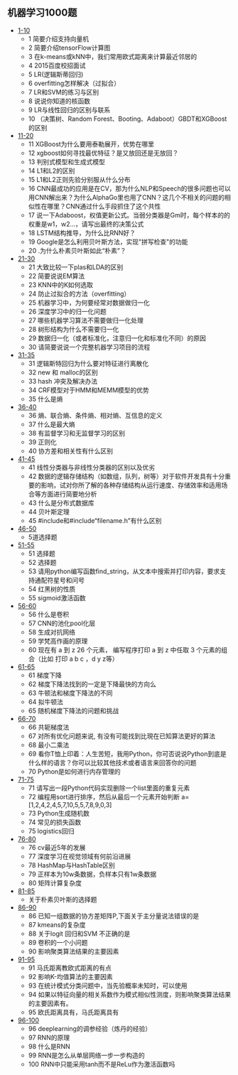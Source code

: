 ## 机器学习1000题

- [1-10](https://zhuanlan.zhihu.com/p/30301789)
    - 1 简要介绍支持向量机
    - 2 简要介绍tensorFlow计算图
    - 3 在k-means或kNN中，我们常用欧式距离来计算最近邻居的
    - 4 2015百度校招面试
    - 5 LR(逻辑斯蒂回归)
    - 6 overfitting怎样解决（过拟合）
    - 7 LR和SVM的练习与区别
    - 8 说说你知道的核函数
    - 9 LR与线性回归的区别与联系
    - 10 （决策树、Random Forest、Booting、Adaboot）GBDT和XGBoost的区别
- [11-20](https://zhuanlan.zhihu.com/p/30378123)
    - 11 XGBoost为什么要用泰勒展开，优势在哪里
    - 12 xgboost如何寻找最优特征？是又放回还是无放回？
    - 13 判别式模型和生成式模型
    - 14 L1和L2的区别
    - 15 L1和L2正则先验分别服从什么分布
    - 16 CNN最成功的应用是在CV，那为什么NLP和Speech的很多问题也可以用CNN解出来？为什么AlphaGo里也用了CNN？这几个不相关的问题的相似性在哪里？CNN通过什么手段抓住了这个共性
    - 17 说一下Adaboost，权值更新公式。当弱分类器是Gm时，每个样本的的权重是w1，w2...，请写出最终的决策公式
    - 18 LSTM结构推导，为什么比RNN好？
    - 19 Google是怎么利用贝叶斯方法，实现"拼写检查"的功能
    - 20 .为什么朴素贝叶斯如此“朴素”？
- [21-30](https://zhuanlan.zhihu.com/p/30781802)
    - 21 大致比较一下plas和LDA的区别
    - 22 简要说说EM算法
    - 23 KNN中的K如何选取
    - 24 防止过拟合的方法（overfitting）
    - 25 机器学习中，为何要经常对数据做归一化
    - 26 深度学习中的归一化问题
    - 27 哪些机器学习算法不需要做归一化处理
    - 28 树形结构为什么不需要归一化
    - 29 数据归一化（或者标准化，注意归一化和标准化不同）的原因
    - 30 请简要说说一个完整机器学习项目的流程
- [31-35](https://zhuanlan.zhihu.com/p/30822203)
    - 31 逻辑斯特回归为什么要对特征进行离散化
    - 32 new 和 malloc的区别
    - 33 hash 冲突及解决办法
    - 34 CRF模型对于HMM和MEMM模型的优势
    - 35 什么是熵
- [36-40](https://zhuanlan.zhihu.com/p/30851628)
    - 36 熵、联合熵、条件熵、相对熵、互信息的定义
    - 37 什么是最大熵
    - 38 有监督学习和无监督学习的区别
    - 39 正则化
    - 40 协方差和相关性有什么区别
- [41-45]()
    - 41 线性分类器与非线性分类器的区别以及优劣
    - 42 数据的逻辑存储结构（如数组，队列，树等）对于软件开发具有十分重要的影响，试对你所了解的各种存储结构从运行速度、存储效率和适用场合等方面进行简要地分析
    - 43 什么是分布式数据库
    - 44 贝叶斯定理
    - 45 #include和#include“filename.h”有什么区别
- [46-50](https://zhuanlan.zhihu.com/p/31067771)
    - 5道选择题
- [51-55](https://zhuanlan.zhihu.com/p/31097559)
    - 51 选择题
    - 52 选择题
    - 53 请用python编写函数find_string，从文本中搜索并打印内容，要求支持通配符星号和问号
    - 54 红黑树的性质
    - 55 sigmoid激活函数
- [56-60](https://zhuanlan.zhihu.com/p/31137810)
    - 56 什么是卷积
    - 57 CNN的池化pool化层
    - 58 生成对抗网络
    - 59 学梵高作画的原理
    - 60 现在有 a 到 z 26 个元素， 编写程序打印 a 到 z 中任取 3 个元素的组合（比如 打印 a b c ，d y z等）
- [61-65](https://zhuanlan.zhihu.com/p/31229539)
    - 61 梯度下降
    - 62 梯度下降法找到的一定是下降最快的方向么
    - 63 牛顿法和梯度下降法的不同
    - 64 拟牛顿法
    - 65 随机梯度下降法的问题和挑战
- [66-70](https://zhuanlan.zhihu.com/p/31258681)
    - 66 共轭梯度法
    - 67 对所有优化问题来说, 有没有可能找到比現在已知算法更好的算法
    - 68 最小二乘法
    - 69 看你T恤上印着：人生苦短，我用Python，你可否说说Python到底是什么样的语言？你可以比较其他技术或者语言来回答你的问题
    - 70 Python是如何进行内存管理的
- [71-75](https://zhuanlan.zhihu.com/p/31305871)
    - 71 请写出一段Python代码实现删除一个list里面的重复元素
    - 72 编程用sort进行排序，然后从最后一个元素开始判断 a=[1,2,4,2,4,5,7,10,5,5,7,8,9,0,3]
    - 73 Python生成随机数
    - 74 常见的损失函数
    - 75 logistics回归
- [76-80](https://zhuanlan.zhihu.com/p/31337162)
    - 76 cv最近5年的发展
    - 77 深度学习在视觉领域有何前沿进展
    - 78 HashMap与HashTable区别
    - 79 正样本为10w条数据，负样本只有1w条数据
    - 80 矩阵计算复杂度
- [81-85](https://zhuanlan.zhihu.com/p/31366886)
    - 关于朴素贝叶斯的选择题
- [86-90](https://zhuanlan.zhihu.com/p/31444054)
    - 86  已知一组数据的协方差矩阵P,下面关于主分量说法错误的是
    - 87 kmeans的复杂度
    - 88 关于logit 回归和SVM 不正确的是
    - 89 卷积的一个小问题
    - 90 影响聚类算法结果的主要因素
- [91-95](https://zhuanlan.zhihu.com/p/31477592)
    - 91 马氏距离教欧式距离的有点
    - 92 影响K-均值算法的主要因素
    - 93 在统计模式分类问题中，当先验概率未知时，可以使用
    - 94 如果以特征向量的相关系数作为模式相似性测度，则影响聚类算法结果的主要因素有。
    - 95 欧氏距离具有，马氏距离具有
- [96-100](https://zhuanlan.zhihu.com/p/31537794)
    - 96 deeplearning的调参经验（炼丹的经验）
    - 97 RNN的原理
    - 98 什么是RNN
    - 99 RNN是怎么从单层网络一步一步构造的
    - 100 RNN中只能采用tanh而不是ReLu作为激活函数吗